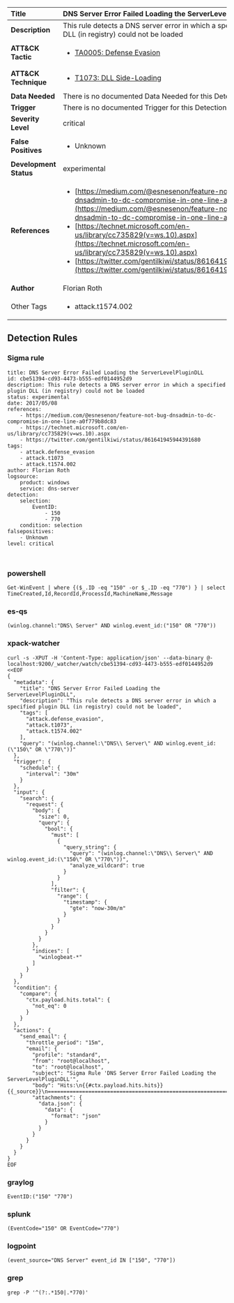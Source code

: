 | Title                    | DNS Server Error Failed Loading the ServerLevelPluginDLL       |
|:-------------------------|:------------------|
| **Description**          | This rule detects a DNS server error in which a specified plugin DLL (in registry) could not be loaded |
| **ATT&amp;CK Tactic**    |  <ul><li>[TA0005: Defense Evasion](https://attack.mitre.org/tactics/TA0005)</li></ul>  |
| **ATT&amp;CK Technique** | <ul><li>[T1073: DLL Side-Loading](https://attack.mitre.org/techniques/T1073)</li></ul>  |
| **Data Needed**          |  There is no documented Data Needed for this Detection Rule yet  |
| **Trigger**              |  There is no documented Trigger for this Detection Rule yet  |
| **Severity Level**       | critical |
| **False Positives**      | <ul><li>Unknown</li></ul>  |
| **Development Status**   | experimental |
| **References**           | <ul><li>[https://medium.com/@esnesenon/feature-not-bug-dnsadmin-to-dc-compromise-in-one-line-a0f779b8dc83](https://medium.com/@esnesenon/feature-not-bug-dnsadmin-to-dc-compromise-in-one-line-a0f779b8dc83)</li><li>[https://technet.microsoft.com/en-us/library/cc735829(v=ws.10).aspx](https://technet.microsoft.com/en-us/library/cc735829(v=ws.10).aspx)</li><li>[https://twitter.com/gentilkiwi/status/861641945944391680](https://twitter.com/gentilkiwi/status/861641945944391680)</li></ul>  |
| **Author**               | Florian Roth |
| Other Tags           | <ul><li>attack.t1574.002</li></ul> | 

## Detection Rules

### Sigma rule

```
title: DNS Server Error Failed Loading the ServerLevelPluginDLL
id: cbe51394-cd93-4473-b555-edf0144952d9
description: This rule detects a DNS server error in which a specified plugin DLL (in registry) could not be loaded
status: experimental
date: 2017/05/08
references:
    - https://medium.com/@esnesenon/feature-not-bug-dnsadmin-to-dc-compromise-in-one-line-a0f779b8dc83
    - https://technet.microsoft.com/en-us/library/cc735829(v=ws.10).aspx
    - https://twitter.com/gentilkiwi/status/861641945944391680
tags:
    - attack.defense_evasion
    - attack.t1073
    - attack.t1574.002
author: Florian Roth
logsource:
    product: windows
    service: dns-server
detection:
    selection:
        EventID:
            - 150
            - 770
    condition: selection
falsepositives:
    - Unknown
level: critical



```





### powershell
    
```
Get-WinEvent | where {($_.ID -eq "150" -or $_.ID -eq "770") } | select TimeCreated,Id,RecordId,ProcessId,MachineName,Message
```


### es-qs
    
```
(winlog.channel:"DNS\ Server" AND winlog.event_id:("150" OR "770"))
```


### xpack-watcher
    
```
curl -s -XPUT -H 'Content-Type: application/json' --data-binary @- localhost:9200/_watcher/watch/cbe51394-cd93-4473-b555-edf0144952d9 <<EOF
{
  "metadata": {
    "title": "DNS Server Error Failed Loading the ServerLevelPluginDLL",
    "description": "This rule detects a DNS server error in which a specified plugin DLL (in registry) could not be loaded",
    "tags": [
      "attack.defense_evasion",
      "attack.t1073",
      "attack.t1574.002"
    ],
    "query": "(winlog.channel:\"DNS\\ Server\" AND winlog.event_id:(\"150\" OR \"770\"))"
  },
  "trigger": {
    "schedule": {
      "interval": "30m"
    }
  },
  "input": {
    "search": {
      "request": {
        "body": {
          "size": 0,
          "query": {
            "bool": {
              "must": [
                {
                  "query_string": {
                    "query": "(winlog.channel:\"DNS\\ Server\" AND winlog.event_id:(\"150\" OR \"770\"))",
                    "analyze_wildcard": true
                  }
                }
              ],
              "filter": {
                "range": {
                  "timestamp": {
                    "gte": "now-30m/m"
                  }
                }
              }
            }
          }
        },
        "indices": [
          "winlogbeat-*"
        ]
      }
    }
  },
  "condition": {
    "compare": {
      "ctx.payload.hits.total": {
        "not_eq": 0
      }
    }
  },
  "actions": {
    "send_email": {
      "throttle_period": "15m",
      "email": {
        "profile": "standard",
        "from": "root@localhost",
        "to": "root@localhost",
        "subject": "Sigma Rule 'DNS Server Error Failed Loading the ServerLevelPluginDLL'",
        "body": "Hits:\n{{#ctx.payload.hits.hits}}{{_source}}\n================================================================================\n{{/ctx.payload.hits.hits}}",
        "attachments": {
          "data.json": {
            "data": {
              "format": "json"
            }
          }
        }
      }
    }
  }
}
EOF

```


### graylog
    
```
EventID:("150" "770")
```


### splunk
    
```
(EventCode="150" OR EventCode="770")
```


### logpoint
    
```
(event_source="DNS Server" event_id IN ["150", "770"])
```


### grep
    
```
grep -P '^(?:.*150|.*770)'
```



